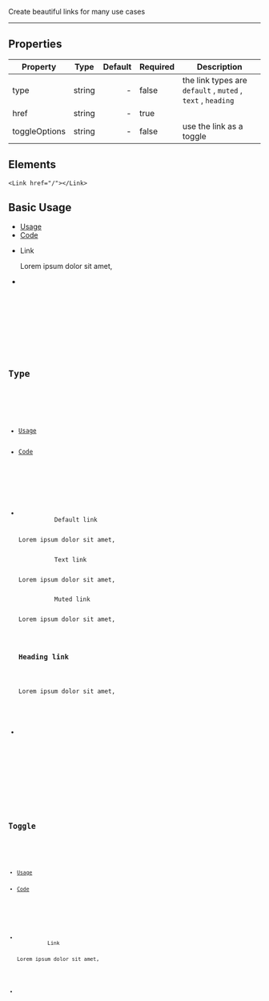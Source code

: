Create beautiful links for many use cases

-------------

## Properties

| Property     | Type          | Default | Required | Description |
| --------     |:-------------:| -------:| -------- | ----------- |
| type      | string        |  -      |  false    | the link types are ```default``` , ```muted``` , ```text``` , ```heading``` |
| href        | string        |  -      |  true   |  |
| toggleOptions        | string        |  -      |  false   | use the link as a toggle |


## Elements

``` tsx
<Link href="/"></Link>
```

## Basic Usage

<div>
    <ul uk-tab="">
        <li className="uk-active"><a href="#">Usage</a></li>
        <li><a href="#">Code</a></li>
    </ul>
    <ul className="uk-switcher">
        <li>
          <Link href="/">Link</Link>
          <p>Lorem ipsum dolor sit amet,</p>
        </li>
        <li>
            <pre>
                <Code code='<Link href="/"></Link>'
                />
            </pre>
        </li>
    </ul>
</div>

## Type

<div>
    <ul uk-tab="">
        <li className="uk-active"><a href="#">Usage</a></li>
        <li><a href="#">Code</a></li>
    </ul>
    <ul className="uk-switcher">
        <li>
          <Link href="/">Default link</Link>
          <p>Lorem ipsum dolor sit amet,</p>
          <Link type="text" href="/">Text link</Link>
          <p>Lorem ipsum dolor sit amet,</p>
          <Link type="muted" href="/">Muted link</Link>
          <p>Lorem ipsum dolor sit amet,</p>
          <h3><Link type="heading" href="/">Heading link</Link></h3>
          <p>Lorem ipsum dolor sit amet,</p>
        </li>
        <li>
            <pre>
                <Code code='<Link href="/">Default link</Link>
          <p>Lorem ipsum dolor sit amet,</p>
          <Link type="text" href="/">Text link</Link>
          <p>Lorem ipsum dolor sit amet,</p>
          <Link type="muted" href="/">Muted link</Link>
          <p>Lorem ipsum dolor sit amet,</p>
          <h3><Link type="heading" href="/">Heading link</Link></h3>
          <p>Lorem ipsum dolor sit amet,</p>'
                />
            </pre>
        </li>
    </ul>
</div>

## Toggle

<div>
    <ul uk-tab="">
        <li className="uk-active"><a href="#">Usage</a></li>
        <li><a href="#">Code</a></li>
    </ul>
    <ul className="uk-switcher">
        <li>
          <Link toggleOptions="target: #my-id">Link</Link>
          <p id="my-id">Lorem ipsum dolor sit amet,</p>
        </li>
        <li>
            <pre>
                <Code code='<Link toggleOptions="target: #my-id">Link</Link>
          <p id="my-id">Lorem ipsum dolor sit amet,</p>'
                />
            </pre>
        </li>
    </ul>
</div>


